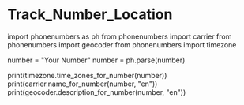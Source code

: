# Track_Number_Location
import phonenumbers as ph
from phonenumbers import carrier
from phonenumbers import geocoder
from phonenumbers import timezone


number = "Your Number"
number = ph.parse(number)

print(timezone.time_zones_for_number(number))
print(carrier.name_for_number(number, "en"))
print(geocoder.description_for_number(number, "en"))
